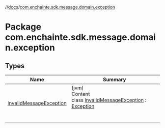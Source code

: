 //[docs](../index.md)/[com.enchainte.sdk.message.domain.exception](index.md)



# Package com.enchainte.sdk.message.domain.exception  


## Types  
  
|  Name|  Summary| 
|---|---|
| <a name="com.enchainte.sdk.message.domain.exception/InvalidMessageException///PointingToDeclaration/"></a>[InvalidMessageException](-invalid-message-exception/index.md)| <a name="com.enchainte.sdk.message.domain.exception/InvalidMessageException///PointingToDeclaration/"></a>[jvm]  <br>Content  <br>class [InvalidMessageException](-invalid-message-exception/index.md) : [Exception](https://docs.oracle.com/javase/8/docs/api/java/lang/Exception.html)  <br><br><br>

